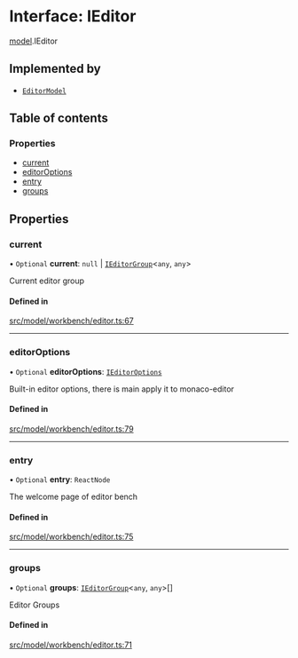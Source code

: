 # Interface: IEditor

[model](../modules/model.md).IEditor

## Implemented by

- [`EditorModel`](../classes/model.EditorModel.md)

## Table of contents

### Properties

- [current](model.IEditor.md#current)
- [editorOptions](model.IEditor.md#editoroptions)
- [entry](model.IEditor.md#entry)
- [groups](model.IEditor.md#groups)

## Properties

### current

• `Optional` **current**: ``null`` \| [`IEditorGroup`](model.IEditorGroup.md)\<`any`, `any`\>

Current editor group

#### Defined in

[src/model/workbench/editor.ts:67](https://github.com/gethubai/hubai-core/blob/43abc4a/src/model/workbench/editor.ts#L67)

___

### editorOptions

• `Optional` **editorOptions**: [`IEditorOptions`](../modules/model.md#ieditoroptions)

Built-in editor options, there is main apply it to monaco-editor

#### Defined in

[src/model/workbench/editor.ts:79](https://github.com/gethubai/hubai-core/blob/43abc4a/src/model/workbench/editor.ts#L79)

___

### entry

• `Optional` **entry**: `ReactNode`

The welcome page of editor bench

#### Defined in

[src/model/workbench/editor.ts:75](https://github.com/gethubai/hubai-core/blob/43abc4a/src/model/workbench/editor.ts#L75)

___

### groups

• `Optional` **groups**: [`IEditorGroup`](model.IEditorGroup.md)\<`any`, `any`\>[]

Editor Groups

#### Defined in

[src/model/workbench/editor.ts:71](https://github.com/gethubai/hubai-core/blob/43abc4a/src/model/workbench/editor.ts#L71)
